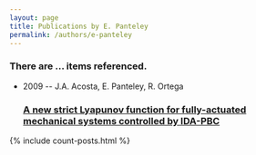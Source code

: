 ```yaml
---
layout: page
title: Publications by E. Panteley
permalink: /authors/e-panteley
---
```


<h3 id="number-posts">There are ... items referenced.</h3>
<ul class="post-list">
<li><span class='post-meta'>2009 -- J.A. Acosta, E. Panteley, R. Ortega</span><h3><a class='post-link' href="{{ site.baseurl }}/a-new-strict-lyapunov-function-for-fully-actuated-mechanical-systems-controlled-by-ida-pbc">A new strict Lyapunov function for fully-actuated mechanical systems controlled by IDA-PBC</a></h3></li>

</ul>
{% include count-posts.html %}
